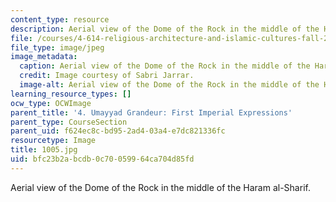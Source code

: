 ```yaml
---
content_type: resource
description: Aerial view of the Dome of the Rock in the middle of the Haram al-Sharif.
file: /courses/4-614-religious-architecture-and-islamic-cultures-fall-2002/bfc23b2abcdb0c70059964ca704d85fd_1005.jpg
file_type: image/jpeg
image_metadata:
  caption: Aerial view of the Dome of the Rock in the middle of the Haram al-Sharif.
  credit: Image courtesy of Sabri Jarrar.
  image-alt: Aerial view of the Dome of the Rock in the middle of the Haram al-Sharif.
learning_resource_types: []
ocw_type: OCWImage
parent_title: '4. Umayyad Grandeur: First Imperial Expressions'
parent_type: CourseSection
parent_uid: f624ec8c-bd95-2ad4-03a4-e7dc821336fc
resourcetype: Image
title: 1005.jpg
uid: bfc23b2a-bcdb-0c70-0599-64ca704d85fd
---
```

Aerial view of the Dome of the Rock in the middle of the Haram al-Sharif.

